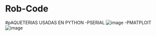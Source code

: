 # Rob-Code

#pAQUETERIAS USADAS EN PYTHON 
-PSERIAL 
![image](https://github.com/OscarHHernandez/Rob-Code/assets/146481192/b70a5a75-750a-4dd1-9e22-d74918ea4679)
-PMATPLOIT
![image](https://github.com/OscarHHernandez/Rob-Code/assets/146481192/47319375-f658-4e5c-b9eb-b46919e5d24a)
